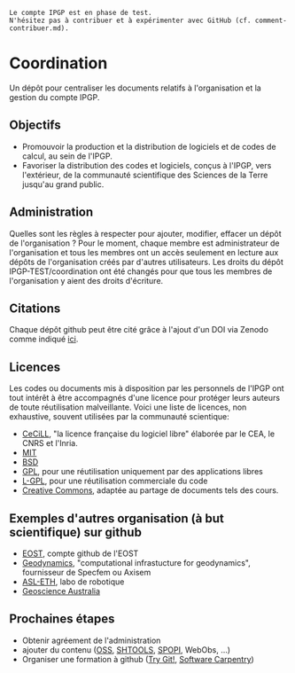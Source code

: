 ```
Le compte IPGP est en phase de test. 
N'hésitez pas à contribuer et à expérimenter avec GitHub (cf. comment-contribuer.md).
```
# Coordination

Un dépôt pour centraliser les documents relatifs à l'organisation et la gestion du compte IPGP.

## Objectifs
  - Promouvoir la production et la distribution de logiciels et de codes de calcul, au sein de l'IPGP.
  - Favoriser la distribution des codes et logiciels, conçus à l'IPGP, vers l'extérieur, de la communauté scientifique des Sciences de la Terre jusqu'au grand public.
  
## Administration
Quelles sont les règles à respecter pour ajouter, modifier, effacer un dépôt de l'organisation ? Pour le moment, chaque membre est administrateur de l'organisation et tous les membres ont un accès seulement en lecture aux dépôts de l'organisation créés par d'autres utilisateurs. Les droits du dépôt IPGP-TEST/coordination ont été changés pour que tous les membres de l'organisation y aient des droits d'écriture.

## Citations
Chaque dépôt github peut être cité grâce à l'ajout d'un DOI via Zenodo comme indiqué [ici](https://guides.github.com/activities/citable-code/).

## Licences
Les codes ou documents mis à disposition par les personnels de l'IPGP ont tout intérêt à être accompagnés d'une licence pour protéger leurs auteurs de toute réutilisation malveillante. Voici une liste de licences, non exhaustive, souvent utilisées par la communauté scientique: 
  * [CeCiLL](http://www.cecill.info/), "la licence française du logiciel libre" élaborée par le CEA, le CNRS et l'Inria. 
  * [MIT](https://opensource.org/licenses/MIT)
  * [BSD](https://opensource.org/licenses/BSD-3-Clause)
  * [GPL](http://www.gnu.org/licenses/gpl-3.0.en.html), pour une réutilisation uniquement par des applications libres
  * [L-GPL](http://www.gnu.org/licenses/old-licenses/lgpl-2.1.en.html), pour une réutilisation commerciale du code
  * [Creative Commons](http://creativecommons.org/), adaptée au partage de documents tels des cours.

## Exemples d'autres organisation (à but scientifique) sur github
  - [EOST](http://github.com/eost), compte github de l'EOST
  - [Geodynamics](https://github.com/geodynamics), "computational infrastucture for geodynamics", fournisseur de Specfem ou Axisem
  - [ASL-ETH](https://github.com/ethz-asl), labo de robotique
  - [Geoscience Australia](https://github.com/GeoscienceAustralia)

## Prochaines étapes
 - Obtenir agréement de l'administration
 - ajouter du contenu ([OSS](http://morpho.ipgp.fr/OSS), [SHTOOLS](http://github.com/SHTOOLS/SHTOOLS), [SPOPI](https://github.com/bonaime/spopi), WebObs, ...)
 - Organiser une formation à github ([Try Git!](https://try.github.io), [Software Carpentry](http://swcarpentry.github.io/git-novice/))
 


